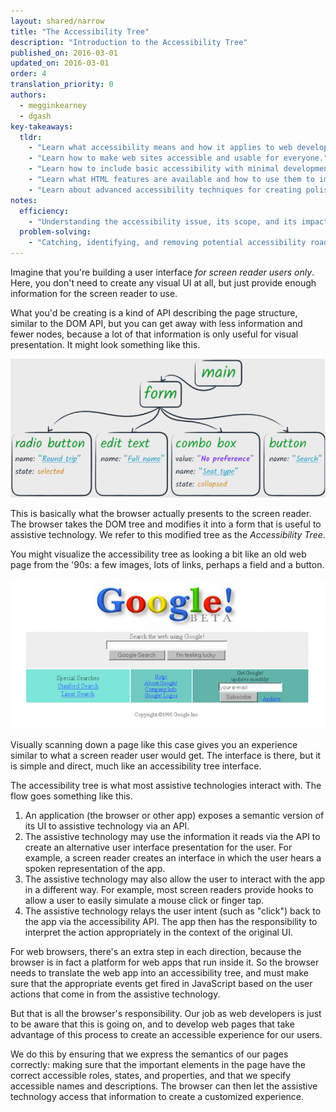 ```yaml
---
layout: shared/narrow
title: "The Accessibility Tree"
description: "Introduction to the Accessibility Tree"
published_on: 2016-03-01
updated_on: 2016-03-01
order: 4
translation_priority: 0
authors:
  - megginkearney
  - dgash
key-takeaways:
  tldr: 
    - "Learn what accessibility means and how it applies to web development."
    - "Learn how to make web sites accessible and usable for everyone."
    - "Learn how to include basic accessibility with minimal development impace."
    - "Learn what HTML features are available and how to use them to improve accessibility."
    - "Learn about advanced accessibility techniques for creating polished accessibility experiences."
notes:
  efficiency:
    - "Understanding the accessibility issue, its scope, and its impact can make you a better web developer."
  problem-solving:
    - "Catching, identifying, and removing potential accessibility roadblocks before they happen can improve your development process and reduce maintenance requirements."
---
```


Imagine that you're building a user interface *for screen reader users only*. Here, you don't need to create any visual UI at all, but just provide enough information for the screen reader to use. 

What you'd be creating is a kind of API describing the page structure, similar to the DOM API, but you can get away with less information and fewer nodes, because a lot of that information is only useful for visual presentation. It might look something like this. 

![screen reader DOM API mockup](imgs/treestructure.png)

This is basically what the browser actually presents to the screen reader. The browser takes the DOM tree and modifies it into a form that is useful to assistive technology. We refer to this modified tree as the *Accessibility Tree*.

You might visualize the accessibility tree as looking a bit like an old web page from the '90s: a few images, lots of links, perhaps a field and a button. 

![a 1990s style web page](imgs/google1998.png)

Visually scanning down a page like this case gives you an experience similar to what a screen reader user would get. The interface is there, but it is simple and direct, much like an accessibility tree interface.

The accessibility tree is what most assistive technologies interact with. The flow goes something like this.

 1. An application (the browser or other app) exposes a semantic version of its UI to assistive technology via an API.
 1. The assistive technology may use the information it reads via the API to create an alternative user interface presentation for the user. For example, a screen reader creates an interface in which the user hears a spoken representation of the app.
 1. The assistive technology may also allow the user to interact with the app in a different way. For example, most screen readers provide hooks to allow a user to easily simulate a mouse click or finger tap.
 1. The assistive technology relays the user intent (such as "click") back to the app via the accessibility API. The app then has the responsibility to interpret the action appropriately in the context of the original UI.

For web browsers, there's an extra step in each direction, because the browser is in fact a platform for web apps that run inside it. So the browser needs to translate the web app into an accessibility tree, and must make sure that the appropriate events get fired in JavaScript based on the user actions that come in from the assistive technology.

But that is all the browser's responsibility. Our job as web developers is just to be aware that this is going on, and to develop web pages that take advantage of this process to create an accessible experience for our users.

We do this by ensuring that we express the semantics of our pages correctly: making sure that the important elements in the page have the correct accessible roles, states, and properties, and that we specify accessible names and descriptions. The browser can then let the assistive technology access that information to create a customized experience.

